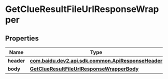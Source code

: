 

# GetClueResultFileUrlResponseWrapper


## Properties

Name | Type | Description | Notes
------------ | ------------- | ------------- | -------------
**header** | [**com.baidu.dev2.api.sdk.common.ApiResponseHeader**](com.baidu.dev2.api.sdk.common.ApiResponseHeader.md) |  |  [optional]
**body** | [**GetClueResultFileUrlResponseWrapperBody**](GetClueResultFileUrlResponseWrapperBody.md) |  |  [optional]



